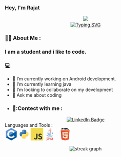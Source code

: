 ### Hey, I'm Rajat
<div id="intro-img" align="center">
    <a href="#"><img src="https://emojis.slackmojis.com/emojis/images/1531849430/4246/blob-sunglasses.gif?1531849430" width=100></a>
</div>
<div id="about-me" align="center">
<a href="https://git.io/typing-svg"><img src="https://readme-typing-svg.demolab.com?font=Roboto+Condensed&weight=500&size=25&duration=4000&pause=500&color=EB5775&center=true&vCenter=true&width=550&lines=Hi%2C+I+am+Rajat+Tiwari;It's+nice+to+meet+you!;" alt="Typing SVG" /></a>
</div>

 ### :man_technologist: About Me :
 
### I am a student and i like to code.
### 💻
- 🔭 I’m currently working on Android development.
- 🌱 I’m currently learning java
- 👯 I’m looking to collaborate on my development
- 💬 Ask me about coding
- ### 📲:Contect with me :
 <div id="badges" align="center">
  <a href="https://www.linkedin.com/in/rajat-tiwari-b61a78263/">
    <img src="https://img.shields.io/badge/LinkedIn-blue?style=for-the-badge&logo=linkedin&logoColor=white" alt="LinkedIn Badge">
  </a>
</div>
 Languages and Tools :
 <div>
  <img src="https://github.com/devicons/devicon/blob/master/icons/java/java-original-wordmark.svg" title="Java" alt="Java" width="40" height="40"/>&nbsp;
  <img src="https://github.com/devicons/devicon/blob/master/icons/html5/html5-original-wordmark.svg" title="HTML" alt="HTML" width="40" height="40"/>&nbsp;
  <img align="left" alt="C++" width="40px" src="https://github.com/devicons/devicon/blob/master/icons/c/c-original.svg"/>
  <img align="left" alt="Python" width="40px" src="https://raw.githubusercontent.com/github/explore/80688e429a7d4ef2fca1e82350fe8e3517d3494d/topics/python/python.png"/>
  <img align="left" alt="JavaScript" width="40px" src="https://github.com/devicons/devicon/blob/master/icons/javascript/javascript-original.svg"/>
  </div>
  <p> <div align="center">
  <img src="https://streak-stats.demolab.com?user=rajattiwariind&locale=en&mode=daily&theme=dark&hide_border=false&border_radius=5&order=3" alt="streak graph"  />
</div> </p>
  
  
  
  
  


